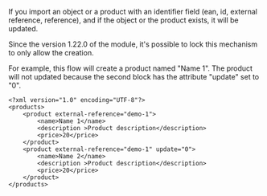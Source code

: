 If you import an object or a product with an identifier field (ean, id, external reference, reference), and if the object or the product exists, it will be updated.

Since the version 1.22.0 of the module, it's possible to lock this mechanism to only allow the creation.

For example, this flow will create a product named "Name 1". The product will not updated because the second block has the attribute "update" set to "0".
```
<?xml version="1.0" encoding="UTF-8"?>
<products>
	<product external-reference="demo-1">
		<name>Name 1</name>
		<description >Product description</description>
		<price>20</price>
	</product>
	<product external-reference="demo-1" update="0">
		<name>Name 2</name>
		<description >Product description</description>
		<price>20</price>
	</product>
</products>
```
